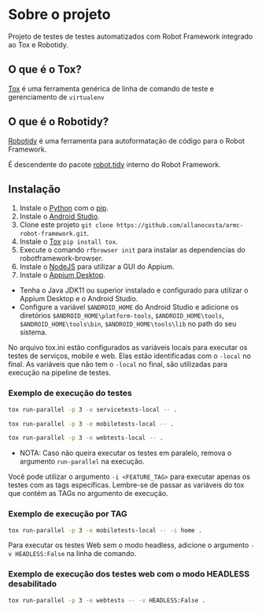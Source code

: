 # Sobre o projeto

Projeto de testes de testes automatizados com Robot Framework integrado ao Tox e Robotidy.

## O que é o Tox?

[Tox][WhatIsTox] é uma ferramenta genérica de linha de comando de teste e gerenciamento de ```virtualenv```

## O que é o Robotidy?

[Robotidy][RobotidyIntroduction] é uma ferramenta para autoformatação de código para o Robot Framework.

É descendente do pacote [robot.tidy][RobotidyRobotFramework] interno do Robot Framework.

## Instalação

1. Instale o [Python][Python] com o [pip][pip].
2. Instale o [Android Studio][AndroidStudio].
3. Clone este projeto ```git clone https://github.com/allanocosta/armc-robot-framework.git```.
4. Instale o [Tox][ToxInstall] ```pip install tox```.
5. Execute o comando ```rfbrowser init``` para instalar as dependencias do robotframework-browser.
6. Instale o [NodeJS][NodeJS] para utilizar a GUI do Appium.
7. Instale o [Appium Desktop][AppiumDesktop].

- Tenha o Java JDK11 ou superior instalado e configurado para utilizar o Appium Desktop e o Android Studio.
- Configure a variável `$ANDROID_HOME` do Android Studio e adicione os diretórios `$ANDROID_HOME\platform-tools`, `$ANDROID_HOME\tools`, `$ANDROID_HOME\tools\bin`, `$ANDROID_HOME\tools\lib` no path do seu sistema.

No arquivo tox.ini estão configurados as variáveis locais para executar os testes de serviços, mobile e web. Elas estão identificadas com o `-local` no final.
As variáveis que não tem o `-local` no final, são utilizadas para execução na pipeline de testes.

### Exemplo de execução do testes

```bash
tox run-parallel -p 3 -e servicetests-local -- .
```

```bash
tox run-parallel -p 3 -e mobiletests-local -- .
```

```bash
tox run-parallel -p 3 -e webtests-local -- .
```

- NOTA: Caso não queira executar os testes em paralelo, remova o argumento ```run-parallel``` na execução.

Você pode utilizar o argumento ```-i <FEATURE_TAG>``` para executar apenas os testes com as tags específicas. Lembre-se de passar as variáveis do tox que contém as TAGs no argumento de execução.

### Exemplo de execução por TAG

```bash
tox run-parallel -p 3 -e mobiletests-local -- -i home .
```

Para executar os testes Web sem o modo headless, adicione o argumento ```-v HEADLESS:False``` na linha de comando.

### Exemplo de execução dos testes web com o modo HEADLESS desabilitado

```bash
tox run-parallel -p 3 -e webtests -- -v HEADLESS:False .
```

[WhatIsTox]: https://tox.wiki/en/latest/#what-is-tox
[RobotidyIntroduction]: https://robotidy.readthedocs.io/en/stable/#introduction
[RobotidyRobotFramework]: https://robotframework.org/robotframework/latest/RobotFrameworkUserGuide.html#tidy
[Python]: https://www.python.org/
[pip]: https://pip.pypa.io
[ToxInstall]: https://tox.wiki/en/latest/installation.html
[AppiumDesktop]: https://appium.io/downloads.html
[AndroidStudio]: https://developer.android.com/studio
[NodeJS]: https://nodejs.org/en/